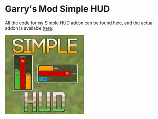 # Garry's Mod Simple HUD
All the code for my Simple HUD addon can be found here, and the actual addon is available [here](https://steamcommunity.com/sharedfiles/filedetails/?id=524286674).

<img src="thumb.jpg?raw=true" width="256">
